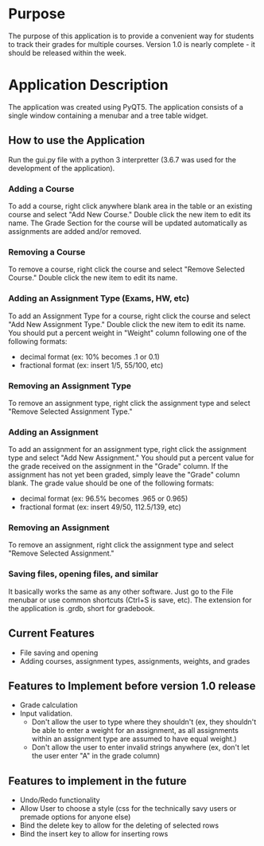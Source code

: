 # Purpose

The purpose of this application is to provide a convenient way for students to track their grades for multiple courses.  Version 1.0 is nearly complete - it should be released within the week.

# Application Description
The application was created using PyQT5.  The application consists of a single window containing a menubar and a tree table widget.

## How to use the Application
Run the gui.py file with a python 3 interpretter (3.6.7 was used for the development of the application).

### Adding a Course
To add a course, right click anywhere blank area in the table or an existing course and select "Add New Course."  Double click the new item to edit its name.  The Grade Section for the course will be updated automatically as assignments are added and/or removed.

### Removing a Course
To remove a course, right click the course and select "Remove Selected Course." Double click the new item to edit its name.

### Adding an Assignment Type (Exams, HW, etc)
To add an Assignment Type for a course, right click the course and select "Add New Assignment Type."  Double click the new item to edit its name. You should put a percent weight in "Weight" column following one of the following formats:
- decimal format (ex: 10% becomes .1 or 0.1)
- fractional format (ex: insert 1/5, 55/100, etc)

### Removing an Assignment Type
To remove an assignment type, right click the assignment type and select "Remove Selected Assignment Type."

### Adding an Assignment
To add an assignment for an assignment type, right click the assignment type and select "Add New Assignment."  You should put a percent value for the grade received on the assignment in the "Grade" column.  If the assignment has not yet been graded, simply leave the "Grade" column blank.  The grade value should be one of the following formats:
- decimal format (ex: 96.5% becomes .965 or 0.965)
- fractional format (ex: insert 49/50, 112.5/139, etc)

### Removing an Assignment
To remove an assignment, right click the assignment type and select "Remove Selected Assignment."

### Saving files, opening files, and similar
It basically works the same as any other software.  Just go to the File menubar or use common shortcuts (Ctrl+S is save, etc).  The extension for the application is .grdb, short for gradebook.

## Current Features
- File saving and opening
- Adding courses, assignment types, assignments, weights, and grades

## Features to Implement before version 1.0 release
- Grade calculation
- Input validation.
    - Don't allow the user to type where they shouldn't (ex, they shouldn't be able to enter a weight for an assignment, as all assignments within an assignment type are assumed to have equal weight.)
    - Don't allow the user to enter invalid strings anywhere (ex, don't let the user enter "A" in the grade column)

## Features to implement in the future
- Undo/Redo functionality
- Allow User to choose a style (css for the technically savy users or premade options for anyone else)
- Bind the delete key to allow for the deleting of selected rows
- Bind the insert key to allow for inserting rows
